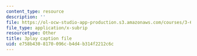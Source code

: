 ```yaml
---
content_type: resource
description: ''
file: https://ol-ocw-studio-app-production.s3.amazonaws.com/courses/3-60-symmetry-structure-and-tensor-properties-of-materials-fall-2005/e758b4308170096cb4d4b314f2212c6c_aWdqvyhzzIY.srt
file_type: application/x-subrip
resourcetype: Other
title: 3play caption file
uid: e758b430-8170-096c-b4d4-b314f2212c6c
---
```

